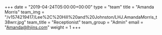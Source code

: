 +++
date = "2019-04-24T05:00:00+00:00"
type = "team"
title = "Amanda Morris"
team_img = "/v1574219417/Lee%2C%20Hill%20and%20Johnston/LHJ.AmandaMorris_t38wrr.jpg"
team_title = "Receptionist"
team_group = "Admin"
email = "Amanda@lhjins.com"
weight = 1
+++